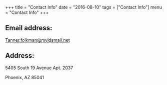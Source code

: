 +++
title = "Contact Info"
date = "2016-08-10"
tags = ["Contact Info"]
menu = "Contact Info"
+++

## Email address:

Tanner.folkman@myldsmail.net

## Address:

5405 South 19 Avenue Apt. 2037

Phoenix, AZ 85041

